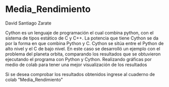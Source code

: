 # Media_Rendimiento

David Santiago Zarate

Cython es un lenguaje de programación el cual combina python, con el sistema de tipos estático de C y C++. La potencia que tiene Cython se da por la forma en que combina Python y C. Cython se sitúa entre el Python de alto nivel y el C de bajo nivel.
En este caso se desarrolló un ejemplo con el problema del planeta orbita, comparando los resultados que se obtuvieron ejecutando el programa con Python y Cython. Realizando gráficas por medio de colab para tener una mejor visualización de los resultados

Si se desea comprobar los resultados obtenidos ingrese al cuaderno de colab "Media_Rendimiento"
